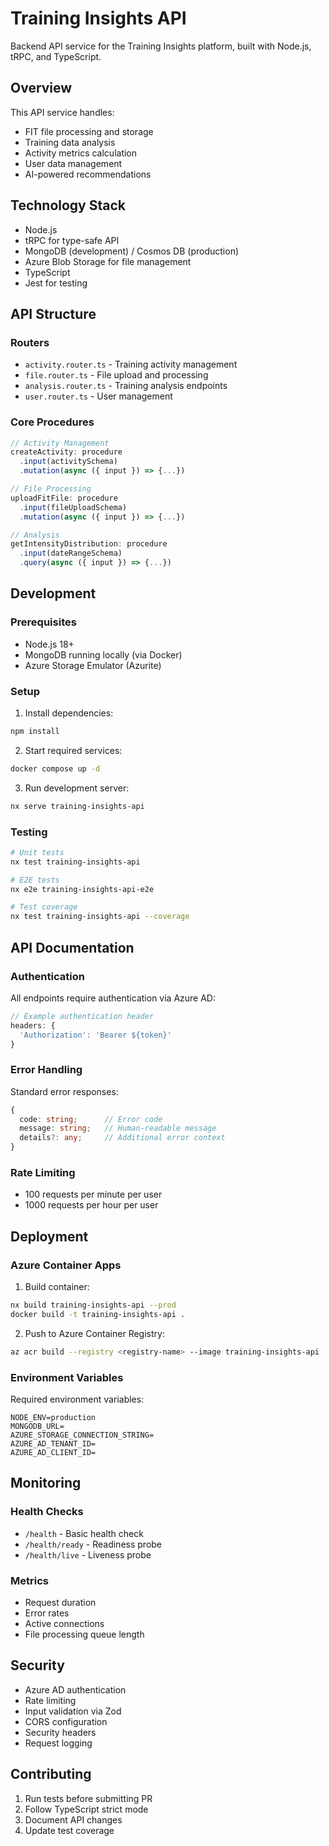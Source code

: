 # Training Insights API

Backend API service for the Training Insights platform, built with Node.js, tRPC, and TypeScript.

## Overview

This API service handles:
- FIT file processing and storage
- Training data analysis
- Activity metrics calculation
- User data management
- AI-powered recommendations

## Technology Stack

- Node.js
- tRPC for type-safe API
- MongoDB (development) / Cosmos DB (production)
- Azure Blob Storage for file management
- TypeScript
- Jest for testing

## API Structure

### Routers
- `activity.router.ts` - Training activity management
- `file.router.ts` - File upload and processing
- `analysis.router.ts` - Training analysis endpoints
- `user.router.ts` - User management

### Core Procedures

```typescript
// Activity Management
createActivity: procedure
  .input(activitySchema)
  .mutation(async ({ input }) => {...})

// File Processing
uploadFitFile: procedure
  .input(fileUploadSchema)
  .mutation(async ({ input }) => {...})

// Analysis
getIntensityDistribution: procedure
  .input(dateRangeSchema)
  .query(async ({ input }) => {...})
```

## Development

### Prerequisites
- Node.js 18+
- MongoDB running locally (via Docker)
- Azure Storage Emulator (Azurite)

### Setup
1. Install dependencies:
```bash
npm install
```

2. Start required services:
```bash
docker compose up -d
```

3. Run development server:
```bash
nx serve training-insights-api
```

### Testing
```bash
# Unit tests
nx test training-insights-api

# E2E tests
nx e2e training-insights-api-e2e

# Test coverage
nx test training-insights-api --coverage
```

## API Documentation

### Authentication
All endpoints require authentication via Azure AD:
```typescript
// Example authentication header
headers: {
  'Authorization': 'Bearer ${token}'
}
```

### Error Handling
Standard error responses:
```typescript
{
  code: string;      // Error code
  message: string;   // Human-readable message
  details?: any;     // Additional error context
}
```

### Rate Limiting
- 100 requests per minute per user
- 1000 requests per hour per user

## Deployment

### Azure Container Apps
1. Build container:
```bash
nx build training-insights-api --prod
docker build -t training-insights-api .
```

2. Push to Azure Container Registry:
```bash
az acr build --registry <registry-name> --image training-insights-api .
```

### Environment Variables
Required environment variables:
```env
NODE_ENV=production
MONGODB_URL=
AZURE_STORAGE_CONNECTION_STRING=
AZURE_AD_TENANT_ID=
AZURE_AD_CLIENT_ID=
```

## Monitoring

### Health Checks
- `/health` - Basic health check
- `/health/ready` - Readiness probe
- `/health/live` - Liveness probe

### Metrics
- Request duration
- Error rates
- Active connections
- File processing queue length

## Security

- Azure AD authentication
- Rate limiting
- Input validation via Zod
- CORS configuration
- Security headers
- Request logging

## Contributing

1. Run tests before submitting PR
2. Follow TypeScript strict mode
3. Document API changes
4. Update test coverage
